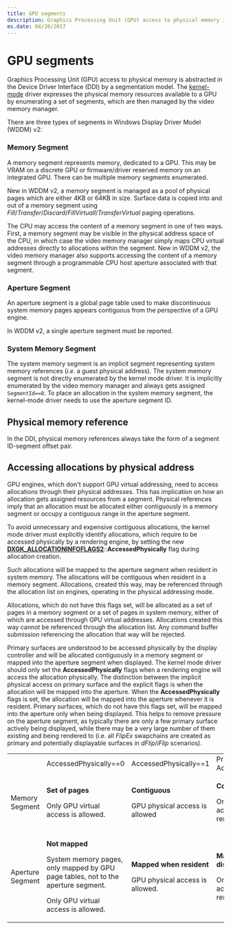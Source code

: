 ```yaml
---
title: GPU segments
description: Graphics Processing Unit (GPU) access to physical memory is abstracted in the Device Driver Interface (DDI) by a segmentation model.
ms.date: 04/20/2017
---
```


# GPU segments

Graphics Processing Unit (GPU) access to physical memory is abstracted in the Device Driver Interface (DDI) by a segmentation model. The [kernel-mode](https://learn.microsoft.com/en-us/windows-hardware/drivers/gettingstarted/user-mode-and-kernel-mode) driver expresses the physical memory resources available to a GPU by enumerating a set of segments, which are then managed by the video memory manager.

There are three types of segments in Windows Display Driver Model (WDDM) v2:

### <span id="Memory_Segment"></span><span id="memory_segment"></span><span id="MEMORY_SEGMENT"></span>Memory Segment  
A memory segment represents memory, dedicated to a GPU. This may be VRAM on a discrete GPU or firmware/driver reserved memory on an integrated GPU. There can be multiple memory segments enumerated.

New in WDDM v2, a memory segment is managed as a pool of physical pages which are either 4KB or 64KB in size. Surface data is copied into and out of a memory segment using *Fill*/*Transfer*/*Discard*/*FillVirtuall*/*TransferVirtual* paging operations.

The CPU may access the content of a memory segment in one of two ways. First, a memory segment may be visible in the physical address space of the CPU, in which case the video memory manager simply maps CPU virtual addresses directly to allocations within the segment. New in WDDM v2, the video memory manager also supports accessing the content of a memory segment through a programmable CPU host aperture associated with that segment.

### <span id="Aperture__Segment"></span><span id="aperture__segment"></span><span id="APERTURE__SEGMENT"></span>Aperture Segment  
An aperture segment is a global page table used to make discontinuous system memory pages appears contiguous from the perspective of a GPU engine.

In WDDM v2, a single aperture segment must be reported.

### <span id="System_Memory_Segment"></span><span id="system_memory_segment"></span><span id="SYSTEM_MEMORY_SEGMENT"></span>System Memory Segment  
The system memory segment is an implicit segment representing system memory references (*i.e.* a guest physical address). The system memory segment is not directly enumerated by the kernel mode driver. It is implicitly enumerated by the video memory manager and always gets assigned `SegmentId==0`. To place an allocation in the system memory segment, the kernel-mode driver needs to use the aperture segment ID.

## <span id="Physical_memory_reference"></span><span id="physical_memory_reference"></span><span id="PHYSICAL_MEMORY_REFERENCE"></span>Physical memory reference


In the DDI, physical memory references always take the form of a segment ID-segment offset pair.

## <span id="Accessing_allocations_by_physical_address"></span><span id="accessing_allocations_by_physical_address"></span><span id="ACCESSING_ALLOCATIONS_BY_PHYSICAL_ADDRESS"></span>Accessing allocations by physical address


GPU engines, which don't support GPU virtual addressing, need to access allocations through their physical addresses. This has implication on how an allocation gets assigned resources from a segment. Physical references imply that an allocation must be allocated either contiguously in a memory segment or occupy a contiguous range in the aperture segment.

To avoid unnecessary and expensive contiguous allocations, the kernel mode driver must explicitly identify allocations, which require to be accessed physically by a rendering engine, by setting the new [**DXGK\_ALLOCATIONINFOFLAGS2**](./dxgk-allocationinfoflags2.md)::**AccessedPhysically** flag during allocation creation.

Such allocations will be mapped to the aperture segment when resident in system memory. The allocations will be contiguous when resident in a memory segment. Allocations, created this way, may be referenced through the allocation list on engines, operating in the physical addressing mode.

Allocations, which do not have this flags set, will be allocated as a set of pages in a memory segment or a set of pages in system memory, either of which are accessed through GPU virtual addresses. Allocations created this way cannot be referenced through the allocation list. Any command buffer submission referencing the allocation that way will be rejected.

Primary surfaces are understood to be accessed physically by the display controller and will be allocated contiguously in a memory segment or mapped into the aperture segment when displayed. The kernel mode driver should only set the **AccessedPhysically** flags when a rendering engine will access the allocation physically. The distinction between the implicit physical access on primary surface and the explicit flags is when the allocation will be mapped into the aperture. When the **AccessedPhysically** flags is set, the allocation will be mapped into the aperture whenever it is resident. Primary surfaces, which do not have this flags set, will be mapped into the aperture only when being displayed. This helps to remove pressure on the aperture segment, as typically there are only a few primary surface actively being displayed, while there may be a very large number of them existing and being rendered to (i.e. all *FlipEx* swapchains are created as primary and potentially displayable surfaces in *dFlip*/*iFlip* scenarios).

<table>
<colgroup>
<col width="25%" />
<col width="25%" />
<col width="25%" />
<col width="25%" />
</colgroup>
<tbody>
<tr class="odd">
<td align="left"></td>
<td align="left">AccessedPhysically==0</td>
<td align="left">AccessedPhysically==1</td>
<td align="left">Primary && AccessedPhysically==0</td>
</tr>
<tr class="even">
<td align="left">Memory Segment</td>
<td align="left"><p><strong>Set of pages</strong></p>
<p>Only GPU virtual access is allowed.</p></td>
<td align="left"><p><strong>Contiguous</strong></p>
<p>GPU physical access is allowed</p></td>
<td align="left"><p><strong>Contiguous</strong></p>
<p>Only GPU virtual access is allowed by rendering engines.</p></td>
</tr>
<tr class="odd">
<td align="left">Aperture Segment</td>
<td align="left"><p><strong>Not mapped</strong></p>
<p>System memory pages, only mapped by GPU page tables, not to the aperture segment.</p>
<p>Only GPU virtual access is allowed.</p></td>
<td align="left"><p><strong>Mapped when resident</strong></p>
<p>GPU physical access is allowed.</p></td>
<td align="left"><p><strong>Mapped when displayed</strong></p>
<p>Only GPU virtual access is allowed by rendering engines.</p></td>
</tr>
</tbody>
</table>

 

 

